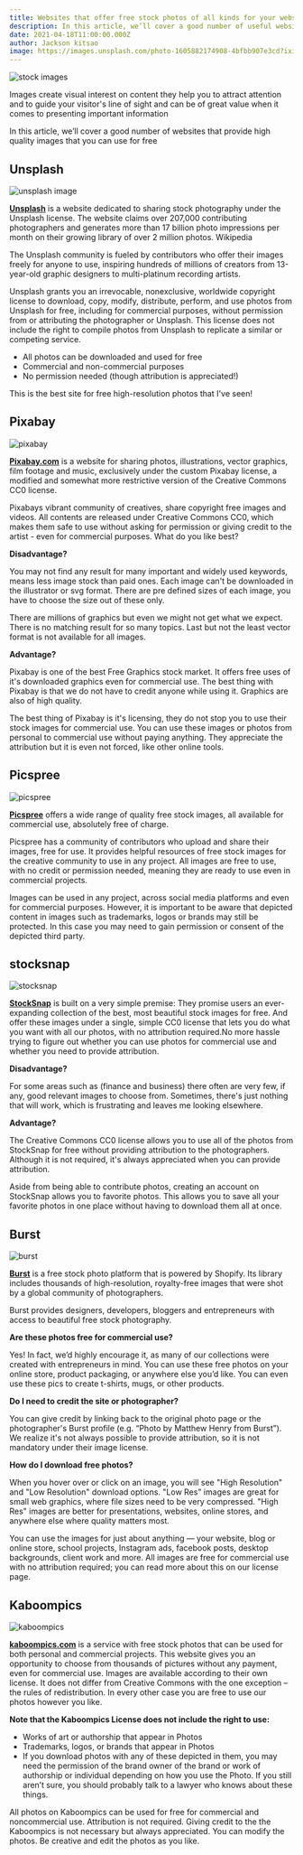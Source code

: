 ```yaml
---
title: Websites that offer free stock photos of all kinds for your websites and apps
description: In this article, we’ll cover a good number of useful websites that provide high quality stock images for free
date: 2021-04-18T11:00:00.000Z
author: Jackson kitsao
image: https://images.unsplash.com/photo-1605882174908-4bfbb907e3cd?ixid=MnwxMjA3fDB8MHxwaG90by1wYWdlfHx8fGVufDB8fHx8&ixlib=rb-1.2.1&auto=format&fit=crop&w=1351&q=80
--- 
```

 
![stock images](https://images.pexels.com/photos/1563356/pexels-photo-1563356.jpeg?fit=crop&h=1000&mark=https%3A%2F%2Fassets.imgix.net%2F~text%3Fbg%3D80000000%26txt%3DFree%2BStock%2BPhotos%26txtalign%3Dcenter%26txtclr%3Dfff%26txtfont%3DAvenir-Heavy%26txtpad%3D20%26txtsize%3D120%26w%3D1300&markalign=center%2Cmiddle&txt=pexels.com&txtalign=center&txtclr=eeffffff&txtfont=Avenir-Heavy&txtshad=10&txtsize=60&w=1500)

<!-- Human beings are highly visual creatures who are able to process visual information almost instantly; 90 percent of all information that we perceive and that gets transmitted to our brains is visual.  -->
Images  create visual interest on content they help you to attract attention and to guide your visitor's line of sight and can be of great value when it comes to presenting important information

In this article, we’ll cover a good number of  websites that provide high quality  images that you can use for free

<!-- ## Pexels

![pexel image](https://www.pexels.com/assets/pexels-stock-photos-6c3d5eb0cbed47e1bdf44ff85ebd9cd4669f50b895b3c6e76a23a4fd43852099.jpg)

"Pexel Perfect: This is the only stock photo/video site I've needed."
What do you like best?
Obviously the Creative Commons licensing is great; the selection is decent (certainly for the price, and even price notwithstanding the selection is solid overall). The inclusion of video a year or so ago was a game changer as well; the clip selection isn't mind-blowing but you can usually find something close to what you need unless you're an absolute power user or have a very specific need.
Review collected by and hosted on G2.com.

What do you dislike?
The selection can feel limited if you're looking for abstractions or representations ("sad person," "learning," etc.) - you'll also start to notice similar stock photos used around the web if you lean on Pexels photos too too much, so your content may not stand out if you're distributing widely.
Review collected by and hosted on G2.com.

What problems are you solving with the product? What benefits have you realized?
We are improving design and visual appeal on online courses while avoiding copyright/intellectual property issues; also enhancing internal communications and reports. Pexels is a good meta-tool for starting conversations about open resources in education and is user-friendly for faculty members who want to create their own learning resources in combination with other tools (pulling stock video or photos from Pexels into Adobe Spark, for instance).

Being a graphic and website designer for many years I was impressed with the amount of diverse photo content the site offers. It makes my life as a designer easier knowing I can use high-quality images without the fear of breaking any copyright laws. Most of the images come in larger sizes so it's easy to use them for print work and I can easily scale them down in photoshop for web-based work.
Review collected by and hosted on G2.com. -->

## Unsplash

![unsplash image](https://mackeysaturday.com/wp-content/uploads/2018/11/Unsplash_Logo_W.jpg)

[**Unsplash**](https://unsplash.com/) is a website dedicated to sharing stock photography under the Unsplash license. The website claims over 207,000 contributing photographers and generates more than 17 billion photo impressions per month on their growing library of over 2 million photos. Wikipedia

The Unsplash community is fueled by contributors who offer their images freely for anyone to use, inspiring hundreds of millions of creators from 13-year-old graphic designers to multi-platinum recording artists.
<!-- Unsplash is a special community, where the powerful principles of sharing and openness have taken the place of strict copyright and legal red tape.  -->

Unsplash grants you an irrevocable, nonexclusive, worldwide copyright license to download, copy, modify, distribute, perform, and use photos from Unsplash for free, including for commercial purposes, without permission from or attributing the photographer or Unsplash. This license does not include the right to compile photos from Unsplash to replicate a similar or competing service.

* All photos can be downloaded and used for free
* Commercial and non-commercial purposes
* No permission needed (though attribution is appreciated!)

This is the best site for free high-resolution photos that I've seen!

## Pixabay

![pixabay](https://cdn.pixabay.com/photo/2020/06/21/19/02/pixabay-5326292_960_720.png)

[**Pixabay.com**](https://pixabay.com/) is a website for sharing photos, illustrations, vector graphics, film footage and music, exclusively under the custom Pixabay license, a modified and somewhat more restrictive version of the Creative Commons CC0 license.

Pixabays  vibrant community of creatives, share copyright free images and videos. All contents are released under Creative Commons CC0, which makes them safe to use without asking for permission or giving credit to the artist - even for commercial purposes.
What do you like best?

**Disadvantage?**

You may not find any result for many important and widely used keywords, means less image stock than paid ones. Each image can't be downloaded in the illustrator or svg format. There are pre defined sizes of each image, you have to choose the size out of these only.

There are millions of graphics but even we might not get what we expect. There is no matching result for so many topics. Last but not the least vector format is not available for all images.

**Advantage?**

Pixabay is one of the best Free Graphics stock market. It offers free uses of it's downloaded graphics even for commercial use. The best thing with Pixabay is that we do not have to credit anyone while using it. Graphics are also of high quality.


The best thing of Pixabay is it's licensing, they do not stop you to use their stock images for commercial use. You can use these images or photos from personal to commercial use without paying anything. They appreciate the attribution but it is even not forced, like other online tools.



## Picspree

![picspree](https://hitenrajgor.com/wp-content/uploads/2020/04/picspree-Hiten-Rajgor.jpg)

[**Picspree**](https://picspree.com/en) offers a wide range of quality free stock images, all available for commercial use, absolutely free of charge.
<!-- Find thousands of free stock photos and illustrations at Picspree. -->
Picspree has a community of contributors who upload and share their images, free for use. It provides helpful resources of free stock images for the creative community to use in any project. All images are free to use, with no credit or permission needed, meaning they are ready to use even in commercial projects.

Images can be used in any project, across social media platforms and even for commercial purposes. However, it is important to be aware that depicted content in images such as trademarks, logos or brands may still be protected. In this case you may need to gain permission or consent of the depicted third party.

## stocksnap

![stocksnap](https://stocksnap.io/img/stocksnap_og.png)

[**StockSnap**](https://stocksnap.io/) is built on a very simple premise: They promise  users an ever-expanding collection of the best, most beautiful stock images for free. And  offer these images under a single, simple CC0 license that lets you do what you want with all our photos, with no attribution required.No more hassle trying to figure out whether you can use photos for commercial use and whether you need to provide attribution. 

**Disadvantage?**

For some areas such as (finance and business) there often are very few, if any, good relevant images to choose from. Sometimes, there's just nothing that will work, which is frustrating and leaves me looking elsewhere.

**Advantage?**

The Creative Commons CC0 license allows you to use all of the photos from StockSnap for free without providing attribution to the photographers. Although it is not required, it's always appreciated when you can provide attribution.

Aside from being able to contribute photos, creating an account on StockSnap allows you to favorite photos. This allows you to save all your favorite photos in one place without having to download them all at once.

## Burst

![burst](https://media-exp1.licdn.com/dms/image/C4E12AQFq-RmSffpyKQ/article-cover_image-shrink_600_2000/0/1533651710107?e=1619049600&v=beta&t=TvkdsbkMUjD1LZIrMbRItnVvL2_abS3nN81LVpyvN8w)

[**Burst**](https://burst.shopify.com/) is a free stock photo platform that is powered by Shopify. Its library includes thousands of high-resolution, royalty-free images that were shot by a global community of photographers. 

Burst provides designers, developers, bloggers and entrepreneurs with access to beautiful free stock photography. 

**Are these photos free for commercial use?**

Yes! In fact, we’d highly encourage it, as many of our collections were created with entrepreneurs in mind. You can use these free photos on your online store, product packaging, or anywhere else you’d like. You can even use these pics to create t-shirts, mugs, or other products.

**Do I need to credit the site or photographer?**

 You can give credit by linking back to the original photo page or the photographer's Burst profile (e.g. “Photo by Matthew Henry from Burst”). We realize it's not always possible to provide attribution, so it is not mandatory under their image license.

**How do I download free photos?**

When you hover over or click on an image, you will see "High Resolution" and "Low Resolution" download options. "Low Res" images are great for small web graphics, where file sizes need to be very compressed. "High Res" images are better for presentations, websites, online stores, and anywhere else where quality matters most.

You can use the images for just about anything — your website, blog or online store, school projects, Instagram ads, facebook posts, desktop backgrounds, client work and more. All images are free for commercial use with no attribution required; you can read more about this on our license page.



## Kaboompics

![kaboompics](https://createpx.com/storage/2020/07/kaboompics_logo.jpg)


[**kaboompics.com**](https://kaboompics.com/) is a service with free stock photos that can be used for both personal and commercial projects. This website gives you an opportunity to choose from thousands of pictures without any payment, even for commercial use.
Images are available according to their own license. It does not differ from Creative Commons with the one exception – the rules of redistribution. In every other case you are free to use our photos however you like.

**Note that the Kaboompics License does not include the right to use:**

* Works of art or authorship that appear in Photos
* Trademarks, logos, or brands that appear in Photos
* If you download photos with any of these depicted in them, you may need the permission of the brand owner of the brand or work of authorship or individual depending on how you use the Photo. If you still aren’t sure, you should probably talk to a lawyer who knows about these things.

All photos on Kaboompics can be used for free for commercial and noncommercial use.
 Attribution is not required. Giving credit to the the Kaboompics is not necessary but always appreciated.
 You can modify the photos. Be creative and edit the photos as you like.
